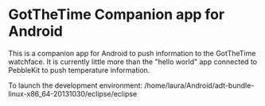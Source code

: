 GotTheTime Companion app for Android
====================================

This is a companion app for Android to push information to the GotTheTime watchface.
It is currently little more than the "hello world" app connected to PebbleKit to push
temperature information.

To launch the development environment:
/home/laura/Android/adt-bundle-linux-x86_64-20131030/eclipse/eclipse
